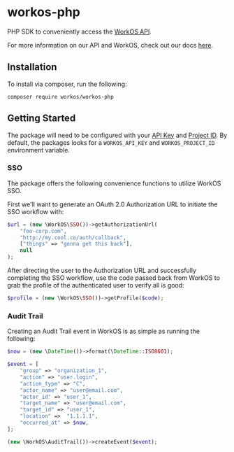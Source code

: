 # workos-php

PHP SDK to conveniently access the [WorkOS API](https://workos.com).

For more information on our API and WorkOS, check out our docs [here](https://docs.workos.com).

## Installation

To install via composer, run the following:
```
composer require workos/workos-php
```

## Getting Started

The package will need to be configured with your [API Key](https://dashboard.workos.com/api-keys) and [Project ID](https://dashboard.workos.com/sso/configuration). By default, the packages looks for a `WORKOS_API_KEY` and `WORKOS_PROJECT_ID` environment variable.

### SSO
The package offers the following convenience functions to utilize WorkOS SSO.

First we'll want to generate an OAuth 2.0 Authorization URL to initiate the SSO workflow with:

```php
$url = (new \WorkOS\SSO())->getAuthorizationUrl(
    "foo-corp.com",
    "http://my.cool.co/auth/callback",
    ["things" => "gonna get this back"],
    null
);
```

After directing the user to the Authorization URL and successfully completing the SSO workflow, use 
the code passed back from WorkOS to grab the profile of the authenticated user to verify all is good:

```php
$profile = (new \WorkOS\SSO())->getProfile($code);
```

### Audit Trail
Creating an Audit Trail event in WorkOS is as simple as running the following:

```php
$now = (new \DateTime())->format(\DateTime::ISO8601);

$event = [
    "group" => "organization_1",
    "action" => "user.login",
    "action_type" => "C",
    "actor_name" => "user@email.com",
    "actor_id" => "user_1",
    "target_name" => "user@email.com",
    "target_id" => "user_1",
    "location" =>  "1.1.1.1",
    "occurred_at" => $now,
];

(new \WorkOS\AuditTrail())->createEvent($event);
```
